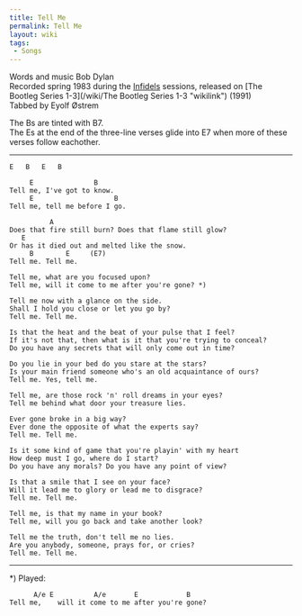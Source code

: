 ```yaml
---
title: Tell Me
permalink: Tell Me
layout: wiki
tags:
 - Songs
---
```


Words and music Bob Dylan  
Recorded spring 1983 during the [Infidels](/wiki/Infidels "wikilink")
sessions, released on [The Bootleg Series
1-3](/wiki/The Bootleg Series 1-3 "wikilink") (1991)  
Tabbed by Eyolf Østrem

The Bs are tinted with B7.  
The Es at the end of the three-line verses glide into E7 when more of
these verses follow eachother.

* * * * *

    E   B   E   B

         E               B
    Tell me, I've got to know.
         E                    B
    Tell me, tell me before I go.

              A
    Does that fire still burn? Does that flame still glow?
       E
    Or has it died out and melted like the snow.
         B        E     (E7)
    Tell me. Tell me.

    Tell me, what are you focused upon?
    Tell me, will it come to me after you're gone? *)

    Tell me now with a glance on the side.
    Shall I hold you close or let you go by?
    Tell me. Tell me.

    Is that the heat and the beat of your pulse that I feel?
    If it's not that, then what is it that you're trying to conceal?
    Do you have any secrets that will only come out in time?

    Do you lie in your bed do you stare at the stars?
    Is your main friend someone who's an old acquaintance of ours?
    Tell me. Yes, tell me.

    Tell me, are those rock 'n' roll dreams in your eyes?
    Tell me behind what door your treasure lies.

    Ever gone broke in a big way?
    Ever done the opposite of what the experts say?
    Tell me. Tell me.

    Is it some kind of game that you're playin' with my heart
    How deep must I go, where do I start?
    Do you have any morals? Do you have any point of view?

    Is that a smile that I see on your face?
    Will it lead me to glory or lead me to disgrace?
    Tell me. Tell me.

    Tell me, is that my name in your book?
    Tell me, will you go back and take another look?

    Tell me the truth, don't tell me no lies.
    Are you anybody, someone, prays for, or cries?
    Tell me. Tell me.

* * * * *

\*) Played:

          A/e E          A/e       E            B
    Tell me,    will it come to me after you're gone?
